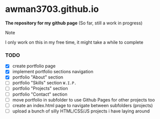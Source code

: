 # awman3703.github.io
**The repository for my github page**
(So far, still a work in progress)
> [!NOTE]
> I only work on this in my free time, it might take a while to complete

### TODO
- [x] create portfolio page
- [x] implement portfolio sections navigation
- [x] portfolio "About" section
- [ ] portfolio "Skills" section `W.I.P.`
- [ ] portfolio "Projects" section
- [ ] portfolio "Contact" section
- [ ] move portfolio in subfolder to use Github Pages for other projects too
- [ ] create an index.html page to navigate between subfolders (projects)
- [ ] upload a bunch of silly HTML/CSS/JS projects i have laying around
